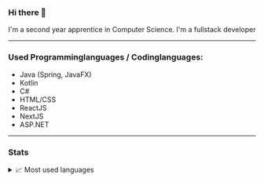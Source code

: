### Hi there 👋

I'm a second year apprentice in Computer Science.
I'm a fullstack developer

---
### Used Programminglanguages / Codinglanguages:
- Java (Spring, JavaFX)
- Kotlin
- C#
- HTML/CSS
- ReactJS
- NextJS
- ASP.NET
---
### Stats

<details>
  <summary>📈 Most used languages</summary>
  <br>
  <img align="center" alt="shan15dev's most used languages" src="https://github-readme-stats.vercel.app/api/top-langs/?username=shan15dev&langs_count=8&theme=cobalt" />
</details>

